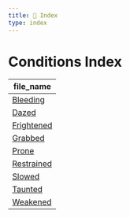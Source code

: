 ```yaml
---
title: 📑 Index
type: index
---
```


# Conditions Index

| file_name                   |
| --------------------------- |
| [Bleeding](../Bleeding)     |
| [Dazed](../Dazed)           |
| [Frightened](../Frightened) |
| [Grabbed](../Grabbed)       |
| [Prone](../Prone)           |
| [Restrained](../Restrained) |
| [Slowed](../Slowed)         |
| [Taunted](../Taunted)       |
| [Weakened](../Weakened)     |
